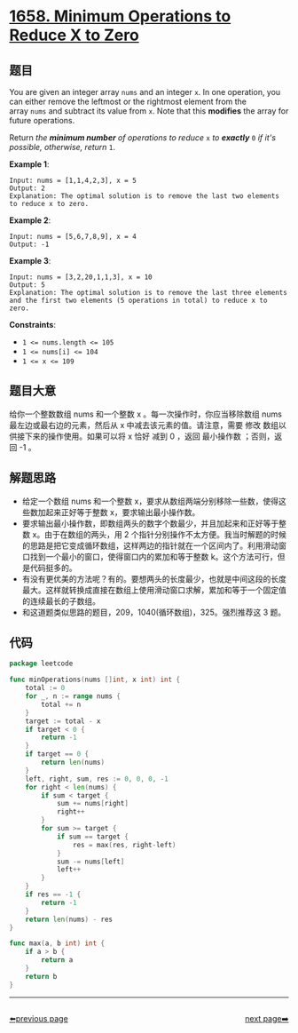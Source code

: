 # [1658. Minimum Operations to Reduce X to Zero](https://leetcode.com/problems/minimum-operations-to-reduce-x-to-zero/)


## 题目

You are given an integer array `nums` and an integer `x`. In one operation, you can either remove the leftmost or the rightmost element from the array `nums` and subtract its value from `x`. Note that this **modifies** the array for future operations.

Return *the **minimum number** of operations to reduce* `x` *to **exactly*** `0` *if it's possible, otherwise, return* `1`.

**Example 1**:

```
Input: nums = [1,1,4,2,3], x = 5
Output: 2
Explanation: The optimal solution is to remove the last two elements to reduce x to zero.

```

**Example 2**:

```
Input: nums = [5,6,7,8,9], x = 4
Output: -1

```

**Example 3**:

```
Input: nums = [3,2,20,1,1,3], x = 10
Output: 5
Explanation: The optimal solution is to remove the last three elements and the first two elements (5 operations in total) to reduce x to zero.

```

**Constraints**:

- `1 <= nums.length <= 105`
- `1 <= nums[i] <= 104`
- `1 <= x <= 109`

## 题目大意

给你一个整数数组 nums 和一个整数 x 。每一次操作时，你应当移除数组 nums 最左边或最右边的元素，然后从 x 中减去该元素的值。请注意，需要 修改 数组以供接下来的操作使用。如果可以将 x 恰好 减到 0 ，返回 最小操作数 ；否则，返回 -1 。

## 解题思路

- 给定一个数组 nums 和一个整数 x，要求从数组两端分别移除一些数，使得这些数加起来正好等于整数 x，要求输出最小操作数。
- 要求输出最小操作数，即数组两头的数字个数最少，并且加起来和正好等于整数 x。由于在数组的两头，用 2 个指针分别操作不太方便。我当时解题的时候的思路是把它变成循环数组，这样两边的指针就在一个区间内了。利用滑动窗口找到一个最小的窗口，使得窗口内的累加和等于整数 k。这个方法可行，但是代码挺多的。
- 有没有更优美的方法呢？有的。要想两头的长度最少，也就是中间这段的长度最大。这样就转换成直接在数组上使用滑动窗口求解，累加和等于一个固定值的连续最长的子数组。
- 和这道题类似思路的题目，209，1040(循环数组)，325。强烈推荐这 3 题。

## 代码

```go
package leetcode

func minOperations(nums []int, x int) int {
	total := 0
	for _, n := range nums {
		total += n
	}
	target := total - x
	if target < 0 {
		return -1
	}
	if target == 0 {
		return len(nums)
	}
	left, right, sum, res := 0, 0, 0, -1
	for right < len(nums) {
		if sum < target {
			sum += nums[right]
			right++
		}
		for sum >= target {
			if sum == target {
				res = max(res, right-left)
			}
			sum -= nums[left]
			left++
		}
	}
	if res == -1 {
		return -1
	}
	return len(nums) - res
}

func max(a, b int) int {
	if a > b {
		return a
	}
	return b
}
```



----------------------------------------------
<div style="display: flex;justify-content: space-between;align-items: center;">
<p><a href="https://books.halfrost.com/leetcode/ChapterFour/1600~1699/1657.Determine-if-Two-Strings-Are-Close/">⬅️previous page</a></p>
<p><a href="https://books.halfrost.com/leetcode/ChapterFour/1600~1699/1659.Maximize-Grid-Happiness/">next page➡️</a></p>
</div>
